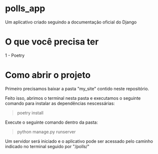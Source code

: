 # polls_app
Um aplicativo criado seguindo a documentação oficial do Django

# O que você precisa ter
1 - Poetry

# Como abrir o projeto

Primeiro precisamos baixar a pasta "my_site" contido neste repositório.

Feito isso, abrimos o terminal nesta pasta e executamos o seguinte comando para instalar as dependências nescessárias:
> poetry install

Execute o seguinte comando dentro da pasta:
> python manage.py runserver

Um servidor será iniciado e o aplicativo pode ser acessado pelo caminho indicado no terminal seguido por "/polls/"
